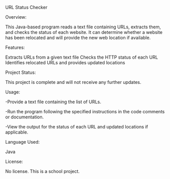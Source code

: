 URL Status Checker

Overview:

This Java-based program reads a text file containing URLs, extracts them, and checks the status of each website. It can determine whether a website has been relocated and will provide the new web location if available.

Features:

Extracts URLs from a given text file
Checks the HTTP status of each URL
Identifies relocated URLs and provides updated locations

Project Status:

This project is complete and will not receive any further updates.

Usage:

-Provide a text file containing the list of URLs.

-Run the program following the specified instructions in the code comments or documentation.

-View the output for the status of each URL and updated locations if applicable.

Language Used:

Java

License:

No license. This is a school project.
